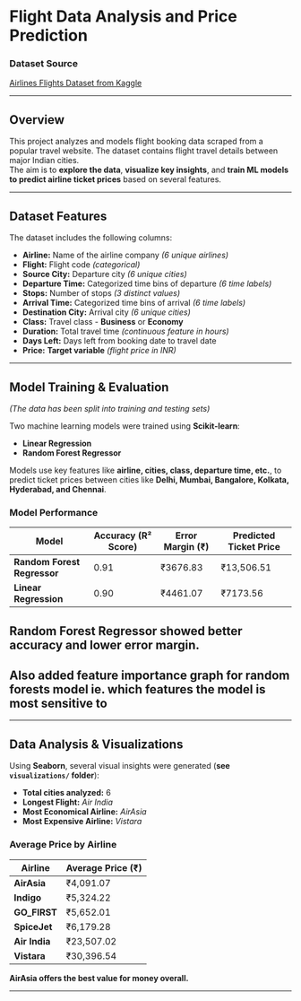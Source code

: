 # **Flight Data Analysis and Price Prediction**

### **Dataset Source**
[Airlines Flights Dataset from Kaggle](https://www.kaggle.com/datasets/rohitgrewal/airlines-flights-data/data)

---

## **Overview**
This project analyzes and models flight booking data scraped from a popular travel website. The dataset contains flight travel details between major Indian cities.  
The aim is to **explore the data**, **visualize key insights**, and **train ML models to predict airline ticket prices** based on several features.

---

## **Dataset Features**
The dataset includes the following columns:

- **Airline:** Name of the airline company *(6 unique airlines)*
- **Flight:** Flight code *(categorical)*
- **Source City:** Departure city *(6 unique cities)*
- **Departure Time:** Categorized time bins of departure *(6 time labels)*
- **Stops:** Number of stops *(3 distinct values)*
- **Arrival Time:** Categorized time bins of arrival *(6 time labels)*
- **Destination City:** Arrival city *(6 unique cities)*
- **Class:** Travel class - **Business** or **Economy**
- **Duration:** Total travel time *(continuous feature in hours)*
- **Days Left:** Days left from booking date to travel date
- **Price:** **Target variable** *(flight price in INR)*

---

## **Model Training & Evaluation**
*(The data has been split into training and testing sets)*  

Two machine learning models were trained using **Scikit-learn**:

- **Linear Regression**
- **Random Forest Regressor**

Models use key features like **airline, cities, class, departure time, etc.**, to predict ticket prices between cities like **Delhi, Mumbai, Bangalore, Kolkata, Hyderabad, and Chennai**.

### **Model Performance**
| Model                   | Accuracy (R² Score) | Error Margin (₹) | Predicted Ticket Price |
|-------------------------|----------------------|-------------------|-------------------------|
| **Random Forest Regressor** | 0.91                 | ₹3676.83          | ₹13,506.51             |
| **Linear Regression**       | 0.90                 | ₹4461.07          | ₹7173.56               |

**Random Forest Regressor showed better accuracy and lower error margin.**
---
## **Also added feature importance graph for random forests model ie. which features the model is most sensitive to**

---

## **Data Analysis & Visualizations**
Using **Seaborn**, several visual insights were generated (**see `visualizations/` folder**):

- **Total cities analyzed:** 6
- **Longest Flight:** *Air India*
- **Most Economical Airline:** *AirAsia*
- **Most Expensive Airline:** *Vistara*

### **Average Price by Airline**
| Airline     | Average Price (₹) |
|-------------|-------------------|
| **AirAsia** | ₹4,091.07        |
| **Indigo**  | ₹5,324.22        |
| **GO_FIRST**| ₹5,652.01        |
| **SpiceJet**| ₹6,179.28        |
| **Air India**| ₹23,507.02      |
| **Vistara** | ₹30,396.54       |

**AirAsia offers the best value for money overall.**

---




